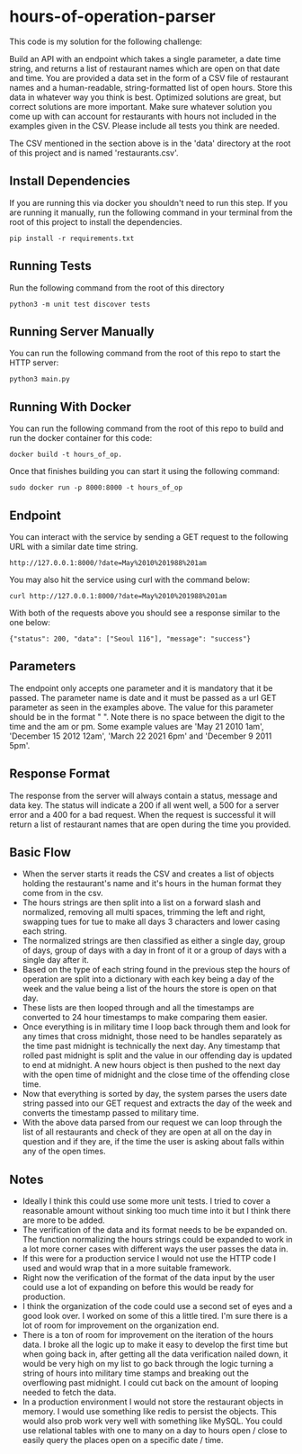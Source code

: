 # hours-of-operation-parser
This code is my solution for the following challenge:

Build an API with an endpoint which takes a single parameter, a date time string, and returns a list of restaurant names which are open on that date and time. You are provided a data set in the form of a CSV file of restaurant names and a human-readable, string-formatted list of open hours. Store this data in whatever way you think is best. Optimized solutions are great, but correct solutions are more important. Make sure whatever solution you come up with can account for restaurants with hours not included in the examples given in the CSV. Please include all tests you think are needed.

The CSV mentioned in the section above is in the 'data' directory at the root of this project and is named 'restaurants.csv'.

## Install Dependencies
If you are running this via docker you shouldn't need to run this step. If you are running it manually, run the following command in your terminal from the root of this project to install the dependencies.

`pip install -r requirements.txt`

## Running Tests
Run the following command from the root of this directory

`python3 -m unit test discover tests`

## Running Server Manually
You can run the following command from the root of this repo to start the HTTP server:

`python3 main.py`

## Running With Docker
You can run the following command from the root of this repo to build and run the docker container for this code:

`docker build -t hours_of_op.`

Once that finishes building you can start it using the following command:

`sudo docker run -p 8000:8000 -t hours_of_op`

## Endpoint
You can interact with the service by sending a GET request to the following URL with a similar date time string.

`http://127.0.0.1:8000/?date=May%2010%201988%201am`

You may also hit the service using curl with the command below:

`curl http://127.0.0.1:8000/?date=May%2010%201988%201am`

With both of the requests above you should see a response similar to the one below:

`{"status": 200, "data": ["Seoul 116"], "message": "success"}`

## Parameters
The endpoint only accepts one parameter and it is mandatory that it be passed. The parameter name is date and it must be passed as a url GET parameter as seen in the examples above. The value for this parameter should be in the format "<Month> <Day> <Year> <Time><am or pm>". Note there is no space between the digit to the time and the am or pm. Some example values are 'May 21 2010 1am', 'December 15 2012 12am', 'March 22 2021 6pm' and 'December 9 2011 5pm'.

## Response Format
The response from the server will always contain a status, message and data key. The status will indicate a 200 if all went well, a 500 for a server error and a 400 for a bad request. When the request is successful it will return a list of restaurant names that are open during the time you provided.

## Basic Flow
- When the server starts it reads the CSV and creates a list of objects holding the restaurant's name and it's hours in the human format they come from in the csv.
- The hours strings are then split into a list on a forward slash and normalized, removing all multi spaces, trimming the left and right, swapping tues for tue to make all days 3 characters and lower casing each string.
- The normalized strings are then classified as either a single day, group of days, group of days with a day in front of it or a group of days with a single day after it.
- Based on the type of each string found in the previous step the hours of operation are split into a dictionary with each key being a day of the week and the value being a list of the hours the store is open on that day.
- These lists are then looped through and all the timestamps are converted to 24 hour timestamps to make comparing them easier.
- Once everything is in military time I loop back through them and look for any times that cross midnight, those need to be handles separately as the time past midnight is technically the next day. Any timestamp that rolled past midnight is split and the value in our offending day is updated to end at midnight. A new hours object is then pushed to the next day with the open time of midnight and the close time of the offending close time.
- Now that everything is sorted by day, the system parses the users date string passed into our GET request and extracts the day of the week and converts the timestamp passed to military time.
- With the above data parsed from our request we can loop through the list of all restaurants and check of they are open at all on the day in question and if they are, if the time the user is asking about falls within any of the open times.

## Notes
- Ideally I think this could use some more unit tests. I tried to cover a reasonable amount without sinking too much time into it but I think there are more to be added.
- The verification of the data and its format needs to be be expanded on. The function normalizing the hours strings could be expanded to work in a lot more corner cases with different ways the user passes the data in.
- If this were for a production service I would not use the HTTP code I used and would wrap that in a more suitable framework.
- Right now the verification of the format of the data input by the user could use a lot of expanding on before this would be ready for production.
- I think the organization of the code could use a second set of eyes and a good look over. I worked on some of this a little tired. I'm sure there is a lot of room for improvement on the organization end.
- There is a ton of room for improvement on the iteration of the hours data. I broke all the logic up to make it easy to develop the first time but when going back in, after getting all the data verification nailed down, it would be very high on my list to go back through the logic turning a string of hours into military time stamps and breaking out the overflowing past midnight. I could cut back on the amount of looping needed to fetch the data.
- In a production environment I would not store the restaurant objects in memory. I would use something like redis to persist the objects. This would also prob work very well with something like MySQL. You could use relational tables with one to many on a day to hours open / close to easily query the places open on a specific date / time.